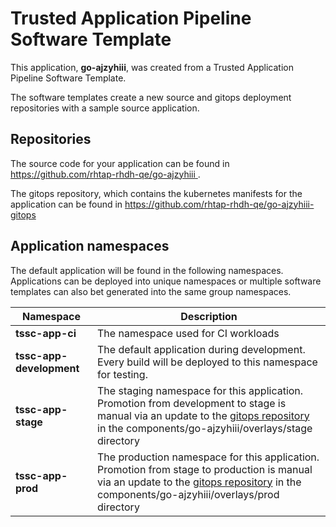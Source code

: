 # Trusted Application Pipeline Software Template

This application, **go-ajzyhiii**, was created from a Trusted Application Pipeline Software Template.

The software templates create a new source and gitops deployment repositories with a sample source application. 

## Repositories

The source code for your application can be found in [https://github.com/rhtap-rhdh-qe/go-ajzyhiii ](https://github.com/rhtap-rhdh-qe/go-ajzyhiii ).
 
The gitops repository, which contains the kubernetes manifests for the application can be found in 
[https://github.com/rhtap-rhdh-qe/go-ajzyhiii-gitops ](https://github.com/rhtap-rhdh-qe/go-ajzyhiii-gitops ) 

## Application namespaces 

The default application will be found in the following namespaces. Applications can be deployed into unique namespaces or multiple software templates can also bet generated into the same group namespaces.  

|  Namespace   |  Description   |  
| -------- | -------- |
| **tssc-app-ci** | The namespace used for CI workloads |
| **tssc-app-development** | The default application during development. Every build will be deployed to this namespace for testing. |
| **tssc-app-stage** | The staging namespace for this application. Promotion from development to stage is manual via an update to the [gitops repository](https://github.com/rhtap-rhdh-qe/go-ajzyhiii-gitops ) in the components/go-ajzyhiii/overlays/stage directory |
| **tssc-app-prod** | The production namespace for this application. Promotion from stage to production is manual via an update to the [gitops repository](https://github.com/rhtap-rhdh-qe/go-ajzyhiii-gitops ) in the components/go-ajzyhiii/overlays/prod directory |